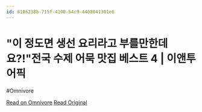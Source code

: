 ```yaml
---
id: 8106238b-715f-4100-b4c9-4408041301e6
---
```


# "이 정도면 생선 요리라고 부를만한데요?!"전국 수제 어묵 맛집 베스트 4 | 이앤투어픽
#Omnivore

[Read on Omnivore](https://omnivore.app/me/https-v-daum-net-v-x-hu-j-honb-3-b-192733a2a94)
[Read Original](https://v.daum.net/v/xHuJHonb3b)

